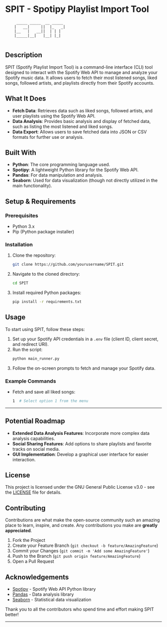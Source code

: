 # SPIT - Spotipy Playlist Import Tool

```
     _____ _____  __ _____ 
    |   __|     ||  |_   _|
    |__   |   __||  | | |
    |_____|__|   |__| |_|
        
```

## Description

SPIT (Spotify Playlist Import Tool) is a command-line interface (CLI) tool designed to interact with the Spotify Web API to manage and analyze your Spotify music data. It allows users to fetch their most listened songs, liked songs, followed artists, and playlists directly from their Spotify accounts.

## What It Does

- **Fetch Data**: Retrieves data such as liked songs, followed artists, and user playlists using the Spotify Web API.
- **Data Analysis**: Provides basic analysis and display of fetched data, such as listing the most listened and liked songs.
- **Data Export**: Allows users to save fetched data into JSON or CSV formats for further use or analysis.

## Built With

- **Python**: The core programming language used.
- **Spotipy**: A lightweight Python library for the Spotify Web API.
- **Pandas**: For data manipulation and analysis.
- **Seaborn**: Used for data visualization (though not directly utilized in the main functionality).

## Setup & Requirements

### Prerequisites

- Python 3.x
- Pip (Python package installer)

### Installation

1. Clone the repository:
   ```bash
   git clone https://github.com/yourusername/SPIT.git
   ```
2. Navigate to the cloned directory:
   ```bash
   cd SPIT
   ```
3. Install required Python packages:
   ```bash
   pip install -r requirements.txt
   ```

## Usage

To start using SPIT, follow these steps:

1. Set up your Spotify API credentials in a `.env` file (client ID, client secret, and redirect URI).
2. Run the script:
   ```bash
   python main_runner.py
   ```
3. Follow the on-screen prompts to fetch and manage your Spotify data.

### Example Commands

- Fetch and save all liked songs:
  ```bash
  1  # Select option 1 from the menu
  ```

___

## Potential Roadmap

- **Extended Data Analysis Features**: Incorporate more complex data analysis capabilities.
- **Social Sharing Features**: Add options to share playlists and favorite tracks on social media.
- **GUI Implementation**: Develop a graphical user interface for easier interaction.

## License

This project is licensed under the GNU General Public License v3.0 - see the [LICENSE](LICENSE) file for details.

## Contributing

Contributions are what make the open-source community such an amazing place to learn, inspire, and create. Any contributions you make are **greatly appreciated**.

1. Fork the Project
2. Create your Feature Branch (`git checkout -b feature/AmazingFeature`)
3. Commit your Changes (`git commit -m 'Add some AmazingFeature'`)
4. Push to the Branch (`git push origin feature/AmazingFeature`)
5. Open a Pull Request

## Acknowledgements

- [Spotipy](https://spotipy.readthedocs.io/en/2.19.0/) - Spotify Web API Python library
- [Pandas](https://pandas.pydata.org/) - Data analysis library
- [Seaborn](https://seaborn.pydata.org/) - Statistical data visualization

Thank you to all the contributors who spend time and effort making SPIT better!

___